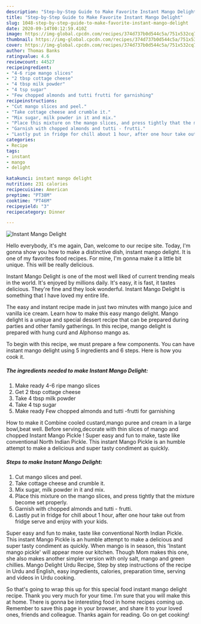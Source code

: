 ```yaml
---
description: "Step-by-Step Guide to Make Favorite Instant Mango Delight"
title: "Step-by-Step Guide to Make Favorite Instant Mango Delight"
slug: 1048-step-by-step-guide-to-make-favorite-instant-mango-delight
date: 2020-09-14T00:12:59.410Z
image: https://img-global.cpcdn.com/recipes/374d737b0d544c5a/751x532cq70/instant-mango-delight-recipe-main-photo.jpg
thumbnail: https://img-global.cpcdn.com/recipes/374d737b0d544c5a/751x532cq70/instant-mango-delight-recipe-main-photo.jpg
cover: https://img-global.cpcdn.com/recipes/374d737b0d544c5a/751x532cq70/instant-mango-delight-recipe-main-photo.jpg
author: Thomas Banks
ratingvalue: 4.6
reviewcount: 44527
recipeingredient:
- "4-6 ripe mango slices"
- "2 tbsp cottage cheese"
- "4 tbsp milk powder"
- "4 tsp sugar"
- "Few chopped almonds and tutti frutti for garnishing"
recipeinstructions:
- "Cut mango slices and peel."
- "Take cottage cheese and crumble it."
- "Mix sugar, milk powder in it and mix."
- "Place this mixture on the mango slices, and press tightly that the mixture become set properly."
- "Garnish with chopped almonds and tutti - frutti."
- "Lastly put in fridge for chill about 1 hour, after one hour take out from fridge serve and enjoy with your kids."
categories:
- Recipe
tags:
- instant
- mango
- delight

katakunci: instant mango delight 
nutrition: 231 calories
recipecuisine: American
preptime: "PT38M"
cooktime: "PT46M"
recipeyield: "3"
recipecategory: Dinner

---
```



![Instant Mango Delight](https://img-global.cpcdn.com/recipes/374d737b0d544c5a/751x532cq70/instant-mango-delight-recipe-main-photo.jpg)

Hello everybody, it's me again, Dan, welcome to our recipe site. Today, I'm gonna show you how to make a distinctive dish, instant mango delight. It is one of my favorites food recipes. For mine, I'm gonna make it a little bit unique. This will be really delicious.

Instant Mango Delight is one of the most well liked of current trending meals in the world. It's enjoyed by millions daily. It's easy, it is fast, it tastes delicious. They're fine and they look wonderful. Instant Mango Delight is something that I have loved my entire life.

The easy and instant recipe made in just two minutes with mango juice and vanilla ice cream. Learn how to make this easy mango delight. Mango delight is a unique and special dessert recipe that can be prepared during parties and other family gatherings. In this recipe, mango delight is prepared with hung curd and Alphonso mango as.


To begin with this recipe, we must prepare a few components. You can have instant mango delight using 5 ingredients and 6 steps. Here is how you cook it.

<!--inarticleads1-->

##### The ingredients needed to make Instant Mango Delight:

1. Make ready 4-6 ripe mango slices
1. Get 2 tbsp cottage cheese
1. Take 4 tbsp milk powder
1. Take 4 tsp sugar
1. Make ready Few chopped almonds and tutti -frutti for garnishing


How to make it Combine cooled custard,mango puree and cream in a large bowl,beat well. Before serving,decorate with thin slices of mango and chopped Instant Mango Pickle ! Super easy and fun to make, taste like conventional North Indian Pickle. This instant Mango Pickle is an humble attempt to make a delicious and super tasty condiment as quickly. 

<!--inarticleads2-->

##### Steps to make Instant Mango Delight:

1. Cut mango slices and peel.
1. Take cottage cheese and crumble it.
1. Mix sugar, milk powder in it and mix.
1. Place this mixture on the mango slices, and press tightly that the mixture become set properly.
1. Garnish with chopped almonds and tutti - frutti.
1. Lastly put in fridge for chill about 1 hour, after one hour take out from fridge serve and enjoy with your kids.


Super easy and fun to make, taste like conventional North Indian Pickle. This instant Mango Pickle is an humble attempt to make a delicious and super tasty condiment as quickly. When mango is in season, this &#39;Instant mango pickle&#39; will appear more our kitchen. Though Mom makes this one, she also makes another simpler version with only salt, mango and green chillies. Mango Delight Urdu Recipe, Step by step instructions of the recipe in Urdu and English, easy ingredients, calories, preparation time, serving and videos in Urdu cooking. 

So that's going to wrap this up for this special food instant mango delight recipe. Thank you very much for your time. I'm sure that you will make this at home. There is gonna be interesting food in home recipes coming up. Remember to save this page in your browser, and share it to your loved ones, friends and colleague. Thanks again for reading. Go on get cooking!
